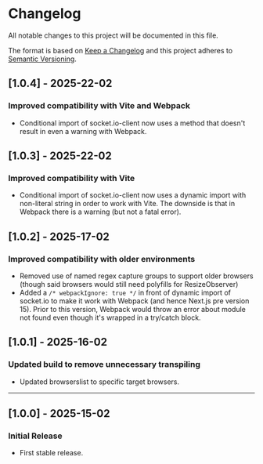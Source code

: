 # Changelog

All notable changes to this project will be documented in this file.

The format is based on [Keep a Changelog](https://keepachangelog.com/en/1.0.0/)
and this project adheres to [Semantic Versioning](https://semver.org/).

## [1.0.4] - 2025-22-02

### Improved compatibility with Vite and Webpack

- Conditional import of socket.io-client now uses a method that doesn't result
  in even a warning with Webpack.

## [1.0.3] - 2025-22-02

### Improved compatibility with Vite

- Conditional import of socket.io-client now uses a dynamic import with
  non-literal string in order to work with Vite. The downside is that in
  Webpack there is a warning (but not a fatal error).

## [1.0.2] - 2025-17-02

### Improved compatibility with older environments

- Removed use of named regex capture groups to support older browsers (though
  said browsers would still need polyfills for ResizeObserver)
- Added a `/* webpackIgnore: true */` in front of dynamic import of socket.io to
  make it work with Webpack (and hence Next.js pre version 15). Prior to this
  version, Webpack would throw an error about module not found even though it's
  wrapped in a try/catch block.

## [1.0.1] - 2025-16-02

### Updated build to remove unnecessary transpiling

- Updated browserslist to specific target browsers.

---

## [1.0.0] - 2025-15-02

### Initial Release

- First stable release.
